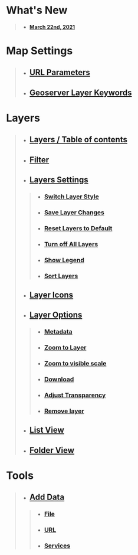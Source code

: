 # What's New
> * #### [March 22nd, 2021](WhatsNew/2021-03-22)

# Map Settings
> * ## [URL Parameters](Map/URLParameters)
> * ## [Geoserver Layer Keywords](Map/GeoserverKeywords)

# Layers
> * ## [Layers / Table of contents](Layers#layers--table-of-contents)
> * ## [Filter](Layers#filter)
> * ## [Layers Settings](Layers#layers---settings)
> > * ### [Switch Layer Style](Layers#switch-layer-style)
> > * ### [Save Layer Changes](Layers#save-layer-changes)
> > * ### [Reset Layers to Default](Layers#reset-layers-to-default)
> > * ### [Turn off All Layers](Layers#turn-off-all-layers)
> > * ### [Show Legend](Layers#show-legend)
> > * ### [Sort Layers](Layers#sort-layers)
> * ## [Layer Icons](Layers#layer-icons)
> * ## [Layer Options](Layers#layer-options)
> > * ### [Metadata](Layers#metadata)
> > * ### [Zoom to Layer](Layers#zoom-to-layer)
> > * ### [Zoom to visible scale](Layers#zoom-to-visible-scale)
> > * ### [Download](Layers#download)
> > * ### [Adjust Transparency](Layers#adjust-transparency)
> > * ### [Remove layer](Layers#remove-layer)
> * ## [List View](Layers#list-view)
> * ## [Folder View](Layers#folder-view)

# Tools
> * ## [Add Data](Tools/AddData)
> > * ### [File](Tools/AddData#to-add-file-data)
> > * ### [URL](Tools/AddData#to-add-url-data)
> > * ### [Services](Tools/AddData#to-add-services-data)
